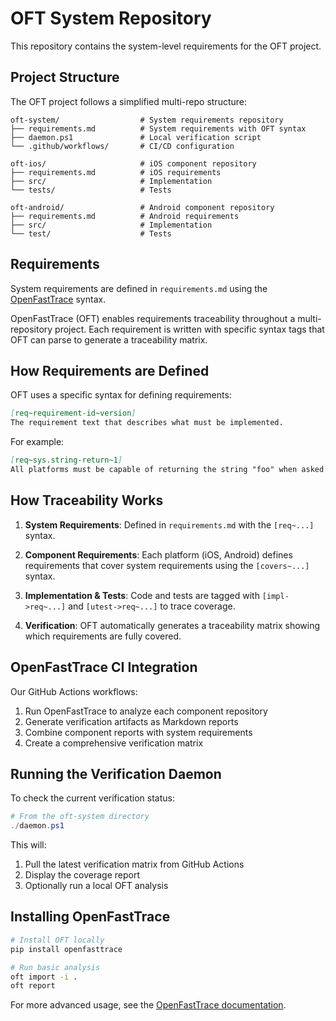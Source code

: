# OFT System Repository

This repository contains the system-level requirements for the OFT project.

## Project Structure

The OFT project follows a simplified multi-repo structure:

```
oft-system/                  # System requirements repository
├── requirements.md          # System requirements with OFT syntax
├── daemon.ps1               # Local verification script
└── .github/workflows/       # CI/CD configuration

oft-ios/                     # iOS component repository
├── requirements.md          # iOS requirements
├── src/                     # Implementation
└── tests/                   # Tests

oft-android/                 # Android component repository  
├── requirements.md          # Android requirements
├── src/                     # Implementation
└── test/                    # Tests
```

## Requirements

System requirements are defined in `requirements.md` using the [OpenFastTrace](https://github.com/itsallcode/openfasttrace) syntax.

OpenFastTrace (OFT) enables requirements traceability throughout a multi-repository project. Each requirement is written with specific syntax tags that OFT can parse to generate a traceability matrix.

## How Requirements are Defined

OFT uses a specific syntax for defining requirements:

```markdown
[req~requirement-id~version]
The requirement text that describes what must be implemented.
```

For example:
```markdown
[req~sys.string-return~1]
All platforms must be capable of returning the string "foo" when asked.
```

## How Traceability Works

1. **System Requirements**: Defined in `requirements.md` with the `[req~...]` syntax.

2. **Component Requirements**: Each platform (iOS, Android) defines requirements that cover system requirements using the `[covers~...]` syntax. 

3. **Implementation & Tests**: Code and tests are tagged with `[impl->req~...]` and `[utest->req~...]` to trace coverage.

4. **Verification**: OFT automatically generates a traceability matrix showing which requirements are fully covered.

## OpenFastTrace CI Integration

Our GitHub Actions workflows:

1. Run OpenFastTrace to analyze each component repository
2. Generate verification artifacts as Markdown reports
3. Combine component reports with system requirements
4. Create a comprehensive verification matrix

## Running the Verification Daemon

To check the current verification status:

```powershell
# From the oft-system directory
./daemon.ps1
```

This will:
1. Pull the latest verification matrix from GitHub Actions
2. Display the coverage report
3. Optionally run a local OFT analysis

## Installing OpenFastTrace

```bash
# Install OFT locally
pip install openfasttrace

# Run basic analysis
oft import -i .
oft report
```

For more advanced usage, see the [OpenFastTrace documentation](https://github.com/itsallcode/openfasttrace). 